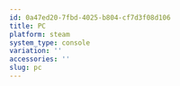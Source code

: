 ```yaml
---
id: 0a47ed20-7fbd-4025-b804-cf7d3f08d106
title: PC
platform: steam
system_type: console
variation: ''
accessories: ''
slug: pc
---
```


